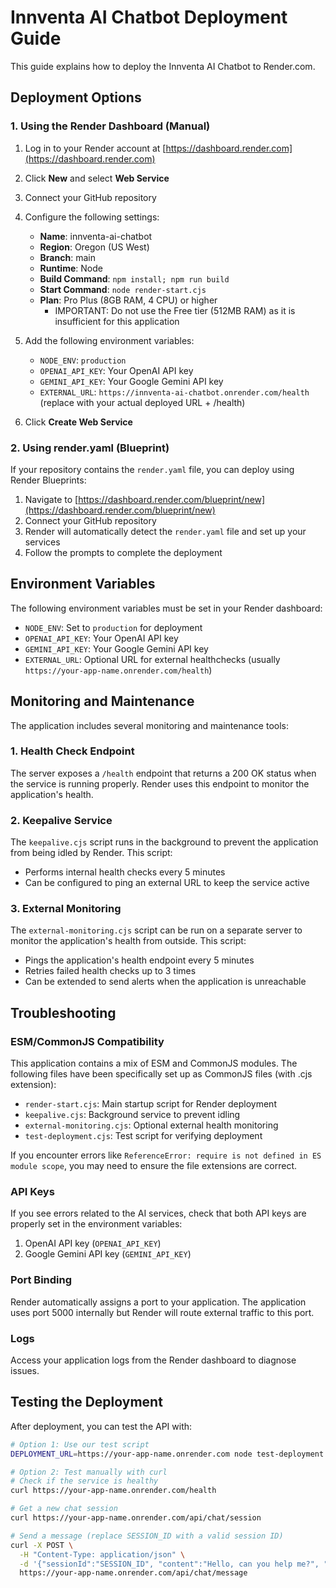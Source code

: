 # Innventa AI Chatbot Deployment Guide

This guide explains how to deploy the Innventa AI Chatbot to Render.com.

## Deployment Options

### 1. Using the Render Dashboard (Manual)

1. Log in to your Render account at [https://dashboard.render.com](https://dashboard.render.com)
2. Click **New** and select **Web Service**
3. Connect your GitHub repository
4. Configure the following settings:
   - **Name**: innventa-ai-chatbot
   - **Region**: Oregon (US West)
   - **Branch**: main
   - **Runtime**: Node
   - **Build Command**: `npm install; npm run build`
   - **Start Command**: `node render-start.cjs`
   - **Plan**: Pro Plus (8GB RAM, 4 CPU) or higher
      - IMPORTANT: Do not use the Free tier (512MB RAM) as it is insufficient for this application

5. Add the following environment variables:
   - `NODE_ENV`: `production`
   - `OPENAI_API_KEY`: Your OpenAI API key
   - `GEMINI_API_KEY`: Your Google Gemini API key
   - `EXTERNAL_URL`: `https://innventa-ai-chatbot.onrender.com/health` (replace with your actual deployed URL + /health)

6. Click **Create Web Service**

### 2. Using render.yaml (Blueprint)

If your repository contains the `render.yaml` file, you can deploy using Render Blueprints:

1. Navigate to [https://dashboard.render.com/blueprint/new](https://dashboard.render.com/blueprint/new)
2. Connect your GitHub repository
3. Render will automatically detect the `render.yaml` file and set up your services
4. Follow the prompts to complete the deployment

## Environment Variables

The following environment variables must be set in your Render dashboard:

- `NODE_ENV`: Set to `production` for deployment
- `OPENAI_API_KEY`: Your OpenAI API key
- `GEMINI_API_KEY`: Your Google Gemini API key
- `EXTERNAL_URL`: Optional URL for external healthchecks (usually `https://your-app-name.onrender.com/health`)

## Monitoring and Maintenance

The application includes several monitoring and maintenance tools:

### 1. Health Check Endpoint

The server exposes a `/health` endpoint that returns a 200 OK status when the service is running properly. Render uses this endpoint to monitor the application's health.

### 2. Keepalive Service

The `keepalive.cjs` script runs in the background to prevent the application from being idled by Render. This script:
- Performs internal health checks every 5 minutes
- Can be configured to ping an external URL to keep the service active

### 3. External Monitoring

The `external-monitoring.cjs` script can be run on a separate server to monitor the application's health from outside. This script:
- Pings the application's health endpoint every 5 minutes
- Retries failed health checks up to 3 times
- Can be extended to send alerts when the application is unreachable

## Troubleshooting

### ESM/CommonJS Compatibility

This application contains a mix of ESM and CommonJS modules. The following files have been specifically set up as CommonJS files (with .cjs extension):
- `render-start.cjs`: Main startup script for Render deployment
- `keepalive.cjs`: Background service to prevent idling
- `external-monitoring.cjs`: Optional external health monitoring
- `test-deployment.cjs`: Test script for verifying deployment

If you encounter errors like `ReferenceError: require is not defined in ES module scope`, you may need to ensure the file extensions are correct.

### API Keys

If you see errors related to the AI services, check that both API keys are properly set in the environment variables:

1. OpenAI API key (`OPENAI_API_KEY`)
2. Google Gemini API key (`GEMINI_API_KEY`)

### Port Binding

Render automatically assigns a port to your application. The application uses port 5000 internally but Render will route external traffic to this port.

### Logs

Access your application logs from the Render dashboard to diagnose issues.

## Testing the Deployment

After deployment, you can test the API with:

```bash
# Option 1: Use our test script
DEPLOYMENT_URL=https://your-app-name.onrender.com node test-deployment.cjs

# Option 2: Test manually with curl
# Check if the service is healthy
curl https://your-app-name.onrender.com/health

# Get a new chat session
curl https://your-app-name.onrender.com/api/chat/session

# Send a message (replace SESSION_ID with a valid session ID)
curl -X POST \
  -H "Content-Type: application/json" \
  -d '{"sessionId":"SESSION_ID", "content":"Hello, can you help me?", "fromUser":true}' \
  https://your-app-name.onrender.com/api/chat/message
```